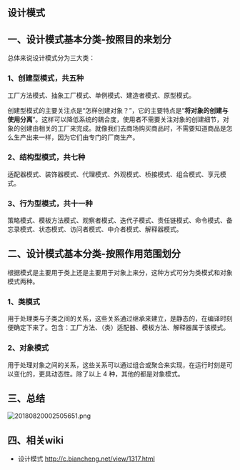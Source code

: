 ## 设计模式

## 一、设计模式基本分类-按照目的来划分
总体来说设计模式分为三大类：

### 1、创建型模式，共五种
工厂方法模式、抽象工厂模式、单例模式、建造者模式、原型模式。

创建型模式的主要关注点是“怎样创建对象？”，它的主要特点是“**将对象的创建与使用分离**”。这样可以降低系统的耦合度，使用者不需要关注对象的创建细节，对象的创建由相关的工厂来完成。就像我们去商场购买商品时，不需要知道商品是怎么生产出来一样，因为它们由专门的厂商生产。

###  2、结构型模式，共七种
适配器模式、装饰器模式、代理模式、外观模式、桥接模式、组合模式、享元模式。

### 3、行为型模式，共十一种
策略模式、模板方法模式、观察者模式、迭代子模式、责任链模式、命令模式、备忘录模式、状态模式、访问者模式、中介者模式、解释器模式。
 
## 二、设计模式基本分类-按照作用范围划分
根据模式是主要用于类上还是主要用于对象上来分，这种方式可分为类模式和对象模式两种。
### 1、类模式
用于处理类与子类之间的关系，这些关系通过继承来建立，是静态的，在编译时刻便确定下来了。包含：工厂方法、（类）适配器、模板方法、解释器属于该模式。

### 2、对象模式
用于处理对象之间的关系，这些关系可以通过组合或聚合来实现，在运行时刻是可以变化的，更具动态性。除了以上 4 种，其他的都是对象模式。

## 三、总结
![20180820002505651.png](https://pic.imgdb.cn/item/62b942941d64b07066b00328.png)

## 四、相关wiki
* 设计模式 http://c.biancheng.net/view/1317.html